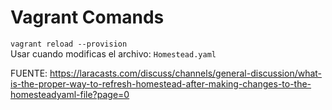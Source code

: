# Vagrant Comands

`vagrant reload --provision`  
Usar cuando modificas el archivo: `Homestead.yaml`

FUENTE:
https://laracasts.com/discuss/channels/general-discussion/what-is-the-proper-way-to-refresh-homestead-after-making-changes-to-the-homesteadyaml-file?page=0
